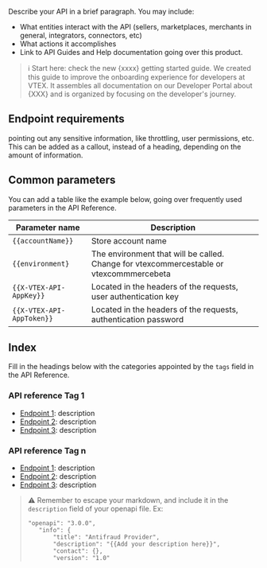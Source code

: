 


Describe your API in a brief paragraph. You may include:

- What entities interact with the API (sellers, marketplaces, merchants in general, integrators, connectors, etc)
- What actions it accomplishes
- Link to API Guides and Help documentation going over this product.

>ℹ️ Start here: check the new {xxxx} getting started guide. We created this guide to improve the onboarding experience for developers at VTEX. It assembles all documentation on our Developer Portal about {XXX} and is organized by focusing on the developer's journey.

## Endpoint requirements
pointing out any sensitive information, like throttling, user permissions, etc. This can be added as a callout, instead of a heading, depending on the amount of information.


## Common parameters

You can add a table like the example below, going over frequently used parameters in the API Reference.

| Parameter name              | Description                                                                             |
|---------------------------|-----------------------------------------------------------------------------------------|
| `{{accountName}}`         | Store account name                                                                      |
| `{{environment}`          | The environment that will be called. Change for vtexcommercestable or vtexcommmercebeta |
| `{{X-VTEX-API-AppKey}}`   | Located in the headers of the requests, user authentication key                         |
| `{{X-VTEX-API-AppToken}}` | Located in the headers of the requests, authentication password                         |


## Index

Fill in the headings below with the categories appointed by the `tags` field in the API Reference.

### API reference Tag 1

- [Endpoint 1](link): description
- [Endpoint 2](link): description
- [Endpoint 3](link): description


### API reference Tag n

- [Endpoint 1](link): description
- [Endpoint 2](link): description
- [Endpoint 3](link): description

>⚠️ Remember to escape your markdown, and include it in the `description` field of your openapi file. Ex:
>```
>"openapi": "3.0.0",
>    "info": {
>        "title": "Antifraud Provider",
>        "description": "{{Add your description here}}",
>        "contact": {},
>        "version": "1.0"
>```